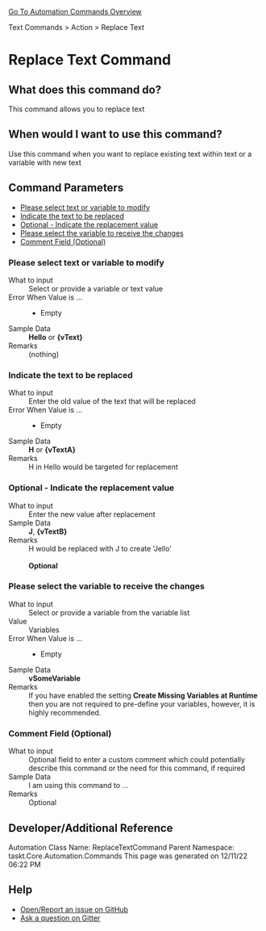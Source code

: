 <!--TITLE: Replace Text Command -->
<!-- SUBTITLE: a command in the Text Commands group. -->
[Go To Automation Commands Overview](/automation-commands.md)


Text Commands &gt; Action &gt; Replace Text


# Replace Text Command


## What does this command do?
This command allows you to replace text


## When would I want to use this command?
Use this command when you want to replace existing text within text or a variable with new text


## Command Parameters
- [Please select text or variable to modify](#param_0)
- [Indicate the text to be replaced](#param_1)
- [Optional - Indicate the replacement value](#param_2)
- [Please select the variable to receive the changes](#param_3)
- [Comment Field (Optional)](#param_4)


<a id="param_0"></a>
### Please select text or variable to modify


<dl>
<dt>What to input</dt><dd>Select or provide a variable or text value</dd>
<dt></dt><dd></dd>
<dt>Error When Value is ...</dt><dd><ul>
<li>Empty</li>
</ul></dd><dt>Sample Data</dt><dd><strong>Hello</strong> or <strong>{vText}</strong></dd>
<dt>Remarks</dt><dd>(nothing)</dd>
</dl>




<a id="param_1"></a>
### Indicate the text to be replaced


<dl>
<dt>What to input</dt><dd>Enter the old value of the text that will be replaced</dd>
<dt></dt><dd></dd>
<dt>Error When Value is ...</dt><dd><ul>
<li>Empty</li>
</ul></dd><dt>Sample Data</dt><dd><strong>H</strong> or <strong>{vTextA}</strong></dd>
<dt>Remarks</dt><dd>H in Hello would be targeted for replacement</dd>
</dl>




<a id="param_2"></a>
### Optional - Indicate the replacement value


<dl>
<dt>What to input</dt><dd>Enter the new value after replacement</dd>
<dt></dt><dd></dd>
<dt>Sample Data</dt><dd><strong>J</strong>, <strong>{vTextB}</strong></dd>
<dt>Remarks</dt><dd>H would be replaced with J to create 'Jello'<br><br>
<strong>Optional</strong><br></dd>
</dl>




<a id="param_3"></a>
### Please select the variable to receive the changes


<dl>
<dt>What to input</dt><dd>Select or provide a variable from the variable list</dd>
<dt>Value</dt><dd>Variables</dd>
<dt>Error When Value is ...</dt><dd><ul>
<li>Empty</li>
</ul></dd><dt>Sample Data</dt><dd><strong>vSomeVariable</strong></dd>
<dt>Remarks</dt><dd>If you have enabled the setting <strong>Create Missing Variables at Runtime</strong> then you are not required to pre-define your variables, however, it is highly recommended.</dd>
</dl>




<a id="param_4"></a>
### Comment Field (Optional)


<dl>
<dt>What to input</dt><dd>Optional field to enter a custom comment which could potentially describe this command or the need for this command, if required</dd>
<dt></dt><dd></dd>
<dt>Sample Data</dt><dd>I am using this command to ...</dd>
<dt>Remarks</dt><dd>Optional</dd>
</dl>




## Developer/Additional Reference
Automation Class Name: ReplaceTextCommand
Parent Namespace: taskt.Core.Automation.Commands
This page was generated on 12/11/22 06:22 PM


## Help
- [Open/Report an issue on GitHub](https://github.com/saucepleez/taskt/issues/new)
- [Ask a question on Gitter](https://gitter.im/taskt-rpa/Lobby)
